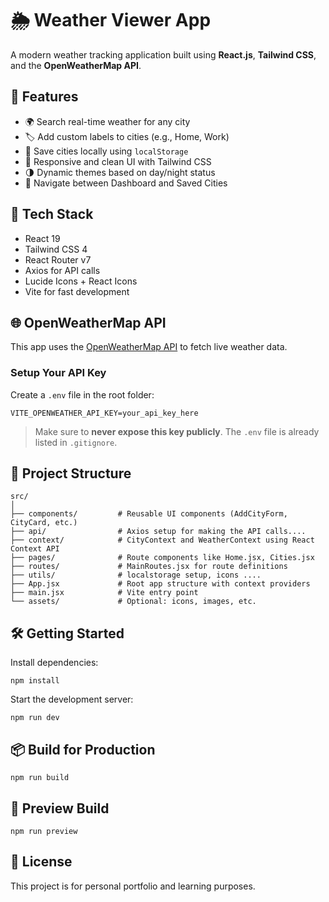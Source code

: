 # 🌦️ Weather Viewer App

A modern weather tracking application built using **React.js**, **Tailwind CSS**, and the **OpenWeatherMap API**.

## 🚀 Features

- 🌍 Search real-time weather for any city
- 🏷️ Add custom labels to cities (e.g., Home, Work)
- 💾 Save cities locally using `localStorage`
- 📱 Responsive and clean UI with Tailwind CSS
- 🌗 Dynamic themes based on day/night status
- 🧭 Navigate between Dashboard and Saved Cities

## 🧰 Tech Stack

- React 19
- Tailwind CSS 4
- React Router v7
- Axios for API calls
- Lucide Icons + React Icons
- Vite for fast development

## 🌐 OpenWeatherMap API

This app uses the [OpenWeatherMap API](https://openweathermap.org/api) to fetch live weather data.

### Setup Your API Key

Create a `.env` file in the root folder:

```
VITE_OPENWEATHER_API_KEY=your_api_key_here
```

> Make sure to **never expose this key publicly**. The `.env` file is already listed in `.gitignore`.

## 📂 Project Structure

```
src/
│
├── components/         # Reusable UI components (AddCityForm, CityCard, etc.)
├── api/                # Axios setup for making the API calls....
├── context/            # CityContext and WeatherContext using React Context API
├── pages/              # Route components like Home.jsx, Cities.jsx
├── routes/             # MainRoutes.jsx for route definitions
├── utils/              # localstorage setup, icons ....
├── App.jsx             # Root app structure with context providers
├── main.jsx            # Vite entry point
└── assets/             # Optional: icons, images, etc.

```

## 🛠️ Getting Started

Install dependencies:

```
npm install
```

Start the development server:

```
npm run dev
```

## 📦 Build for Production

```
npm run build
```

## 🧪 Preview Build

```
npm run preview
```

## 📄 License

This project is for personal portfolio and learning purposes.
